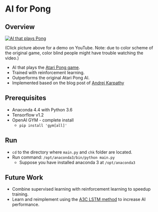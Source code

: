 # AI for Pong

## Overview


[![AI that plays Pong](https://img.youtube.com/vi/aEM6rZ9KWeQ/0.jpg)](https://www.youtube.com/watch?v=aEM6rZ9KWeQ)

(Click picture above for a demo on YouTube. Note: due to color scheme of the original game, color blind people might have trouble watching the video.)

* AI that plays the [Atari Pong game](https://en.wikipedia.org/wiki/Pong).
* Trained with reinforcement learning.
* Outperforms the original Atari Pong AI.
* Implemented based on the blog post of [Andrej Karpathy](http://karpathy.github.io/2016/05/31/rl/)

## Prerequisites

* Anaconda 4.4 with Python 3.6
* Tensorflow v1.2
* OpenAI GYM - complete install
  - `pip install 'gym[all]'`

## Run

* `cd` to the directory where `main.py` and `chk` folder are located.
* Run command: `/opt/anaconda3/bin/python main.py`
  - Suppose you have installed anaconda 3 at `/opt/anaconda3`

## Future Work
* Combine supervised learning with reinforcement learning to speedup training.
* Learn and reimplement using the [A3C LSTM method](https://github.com/dgriff777/rl_a3c_pytorch) to increase AI performance.

